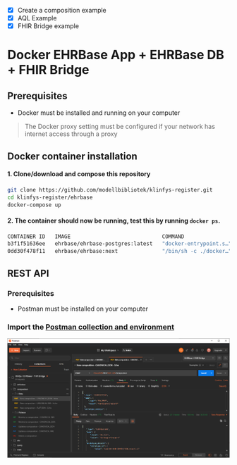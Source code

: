 - [x] Create a composition example
- [x] AQL Example
- [x] FHIR Bridge example

# Docker EHRBase App + EHRBase DB + FHIR Bridge

## Prerequisites
- Docker must be installed and running on your computer
> The Docker proxy setting must be configured if your network has internet access through a proxy

## Docker container installation

#### 1. Clone/download and compose this repository
```bash
git clone https://github.com/modellbibliotek/klinfys-register.git
cd klinfys-register/ehrbase
docker-compose up
```

#### 2. The container should now be running, test this by running ```docker ps```.

```bash
CONTAINER ID   IMAGE                             COMMAND                  CREATED         STATUS          PORTS                                       NAMES
b3f1f51636ee   ehrbase/ehrbase-postgres:latest   "docker-entrypoint.s…"   6 minutes ago   Up 8 seconds    0.0.0.0:5432->5432/tcp, :::5432->5432/tcp   ehrbase_ehrdb_1
0dd30f478f11   ehrbase/ehrbase:next              "/bin/sh -c ./docker…"   6 minutes ago   Up 11 seconds   0.0.0.0:8080->8080/tcp, :::8080->8080/tcp   ehrbase_ehrbase_1
```
## REST API

### Prerequisites
- Postman must be installed on your computer

### Import the [Postman collection and environment](https://github.com/modellbibliotek/klinfys-register/tree/master/ehrbase/Postman)
![Postman Screenshot](https://github.com/modellbibliotek/klinfys-register/blob/master/ehrbase/Postman.png)
